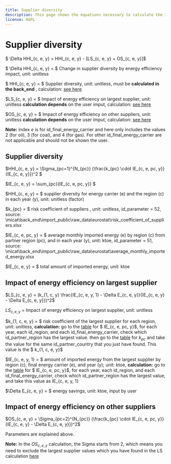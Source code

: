 ```yaml
---
title: Supplier diversity
description: This page shows the equations necessary to calculate the impact of energy efficiency on supplier diversity.
license: AGPL
---
```


<!--
© 2023 Fraunhofer-Gesellschaft e.V., München

SPDX-License-Identifier: AGPL-3.0-or-later
-->

Supplier diversity
=

$ \Delta HHI_{c, e, y} = HHI_{c, e, y} - [LS_{c, e, y} + OS_{c, e, y}]$

$ \Delta HHI_{c, e, y}  = $ Change in supplier diversity by energy efficiency impact, unit: unitless

$ HHI_{c, e, y} = $ Supplier diversity, unit: unitless, must be **calculated in the back_end** ,  calculation: [see here](#supplier-diversity)

$LS_{c, e, y} = $ Impact of energy efficiency on largest supplier, unit: unitless **calculation  depends** on the user imput, calculation: [see here](#impact-of-energy-efficiency-on-largest-supplier)

$OS_{c, e, y} = $ Impact of energy efficiency on other suppliers, unit: unitless **calculation depends** on the user imput, calculation: [see here](#impact-of-energy-efficiency-on-other-suppliers)

**Note:** index _e_ is for id_final_energy_carrier and here only includes the values 2 (for oil), 3 (for coal), and 4 (for gas). For other id_final_energy_carrier are not applicable and should not be shown the user.

<a name="Supplier diversity"></a>
Supplier diversity
-

$HHI_{c, e, y} = \Sigma_{pc=1}^{N_{pc}} (\frac{k_{pc} \cdot IE_{c, e, pc, y}}{IE_{c, e, y}})^2 $

$IE_{c, e, y} = \sum_{pc}{IE_{c, e, pc, y}} $

$HHI_{c, e, y} = $ supplier diversity for energy carrier (e) and the region (c) in each year (y), unit: unitless (factor)

$k_{pc} = $ risk coefficient of suppliers , unit: unitless, id_parameter = 52, <a name="source_k"></a>source: \micat\back_end\import_public\raw_data\eurostat\risk_coefficient_of_suppliers.xlsx

$IE_{c, e, pc, y} = $ average monthly imported energy (e) by region (c)  from partner region (pc), and in each year (y), unit: ktoe, id_parameter = 51, <a name="source_IE">source: \micat\back_end\import_public\raw_data\eurostat\average_monthly_imported_energy.xlsx

$IE_{c, e, y} = $ total amount of imported energy, unit: ktoe

<a name="Impact of energy efficiency on largest supplier"></a>
Impact of energy efficiency on largest supplier
-

$LS_{c, e, y} = (k_{1, c, y} \frac{IE_{c, e, y, 1} - \Delta E_{c, e, y}}{IE_{c, e, y} - \Delta E_{c, e, y}})^2$

$LS_{c, e, y}$ = Impact of energy efficiency on largest supplier, unit: unitless

$k_{1, c, e, y} = $ risk coefficient of the largest supplier for each region, unit: unitless, **calculation:** go to the [table](#source_IE) for $ IE_{c, e, pc, y}$, for each year, each id_region, and each id_final_energy_carrier, check which id_partner_region has the largest value. then go to the [table](#source_k) for $k_{pc}$ and take the value for the same id_partner_country that you just have found. This value is the $ k_{1, c, e, y}$

$IE_{c, e, y, 1} = $ amount of imported energy from the largest supplier by region (c), final energy carrier (e), and year (y); unit: ktoe, **calculation:** go to the [table](#source_IE) for $ IE_{c, e, pc, y}$, for each year, each id_region, and each id_final_energy_carrier, check which id_partner_region has the largest value, and take this value as IE_{c, e, y, 1}

$\Delta E_{c, e, y} = $ energy savings, unit: ktoe, input by user

<a name="Impact of energy efficiency on other suppliers"></a>
Impact of energy efficiency on other suppliers
-

$OS_{c, e, y} = \Sigma_{pc=2}^{N_{pc}} (\frac{k_{pc} \cdot IE_{c, e, pc, y}}{IE_{c, e, y} - \Delta E_{c, e, y}})^2$

Parameters are explained above.

**Note:**  In the $OS_{c, e, y}$ calculation, the Sigma starts from 2, which means you need to exclude the largest supplier values which you have found in the LS calculation [here](#impact-of-energy-efficiency-on-the-largest-supplier)